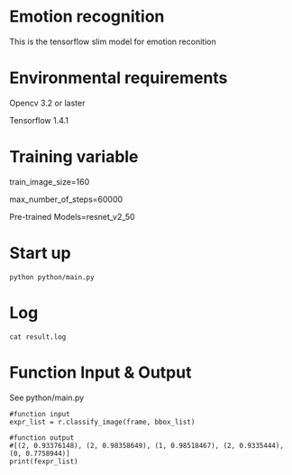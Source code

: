 # Emotion recognition
This is the tensorflow slim model for emotion reconition

# Environmental requirements
Opencv 3.2 or laster

Tensorflow 1.4.1

# Training variable
train_image_size=160 

max_number_of_steps=60000 

Pre-trained Models=resnet_v2_50

# Start up
```
python python/main.py
```

# Log
```
cat result.log
```

# Function Input & Output

See python/main.py

```
#function input
expr_list = r.classify_image(frame, bbox_list)

#function output
#[(2, 0.93376148), (2, 0.98358649), (1, 0.98518467), (2, 0.9335444), (0, 0.7758944)]
print(fexpr_list)
```
